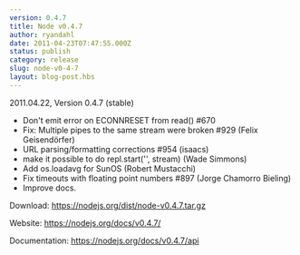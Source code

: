 ```yaml
---
version: 0.4.7
title: Node v0.4.7
author: ryandahl
date: 2011-04-23T07:47:55.000Z
status: publish
category: release
slug: node-v0-4-7
layout: blog-post.hbs
---
```


2011.04.22, Version 0.4.7 (stable)
<ul><li> Don't emit error on ECONNRESET from read() #670
<li> Fix: Multiple pipes to the same stream were broken #929 (Felix Geisendörfer)
<li> URL parsing/formatting corrections #954 (isaacs)
<li> make it possible to do repl.start('', stream) (Wade Simmons)
<li> Add os.loadavg for SunOS (Robert Mustacchi)
<li> Fix timeouts with floating point numbers #897  (Jorge Chamorro Bieling)
<li> Improve docs.</ul>


Download: <a href="https://nodejs.org/dist/node-v0.4.7.tar.gz">https://nodejs.org/dist/node-v0.4.7.tar.gz</a>

Website: <a href="https://nodejs.org/docs/v0.4.7/">https://nodejs.org/docs/v0.4.7/</a>

Documentation: <a href="https://nodejs.org/docs/v0.4.7/api">https://nodejs.org/docs/v0.4.7/api</a>
